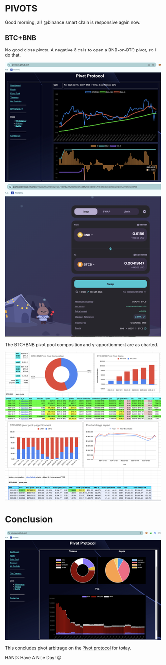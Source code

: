 # PIVOTS

Good morning, all! @binance smart chain is responsive again now.

## BTC+BNB

No good close pivots. A negative δ calls to open a BNB-on-BTC pivot, so I do that.

![Negative δ](imgs/01a-neg.png)
![Open BNB-on-BTC pivot](imgs/01b-open-bnb-on-btc.png)

The BTC+BNB pivot pool composition and γ-apportionment are as charted. 

![BTC+BNB composition](imgs/01c-comp.png)
![BTC+BNB γ-apportionment](imgs/01d-apport.png)

# Conclusion

![Pivot Protocol Dashboard](imgs/02-dash.png)

This concludes pivot arbitrage on the [Pivot protocol](https://pivoteur.github.io/#) for today.

HAND: Have A Nice Day! 😊
